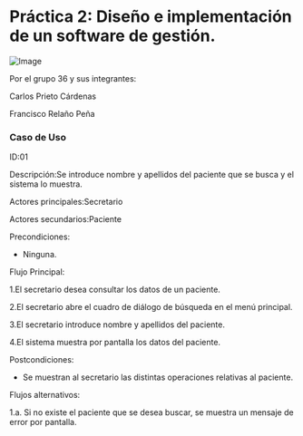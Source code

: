 # Práctica 2: Diseño e implementación de un software de gestión.

![Image](https://www.uco.es/investigacion/proyectos/SEBASENet/images/Logo_UCO.png "icon")

Por el grupo 36 y sus integrantes:

Carlos Prieto Cárdenas

Francisco Relaño Peña

### Caso de Uso

ID:01

Descripción:Se introduce nombre y apellidos del paciente que se busca y el sistema lo muestra.

Actores principales:Secretario

Actores secundarios:Paciente

Precondiciones:

* Ninguna.

Flujo Principal:

1.El secretario desea consultar los datos de un paciente.

2.El secretario abre el cuadro de diálogo de búsqueda en el menú principal.

3.El secretario introduce nombre y apellidos del paciente.

4.El sistema muestra por pantalla los datos del paciente.

Postcondiciones:

* Se muestran al secretario las distintas operaciones relativas al paciente.

Flujos alternativos:

1.a. Si no existe el paciente que se desea buscar, se muestra un mensaje de error por pantalla.
















